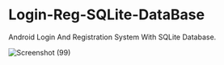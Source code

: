 # Login-Reg-SQLite-DataBase
Android Login And Registration System With SQLite Database.






![Screenshot (99)](https://user-images.githubusercontent.com/103176472/167266957-614bc9ac-6f64-4d8f-81f5-fae922efe0bf.png)

